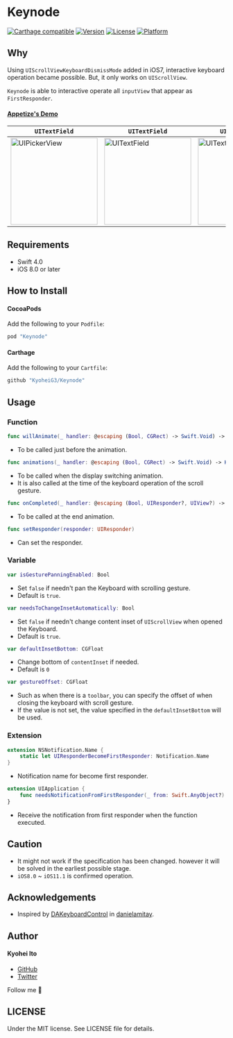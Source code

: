 # Keynode

[![Carthage compatible](https://img.shields.io/badge/Carthage-compatible-4BC51D.svg?style=flat)](https://github.com/Carthage/Carthage)
[![Version](https://img.shields.io/cocoapods/v/Keynode.svg?style=flat)](http://cocoadocs.org/docsets/Keynode)
[![License](https://img.shields.io/cocoapods/l/Keynode.svg?style=flat)](http://cocoadocs.org/docsets/Keynode)
[![Platform](https://img.shields.io/cocoapods/p/Keynode.svg?style=flat)](http://cocoadocs.org/docsets/Keynode)

## Why

Using `UIScrollViewKeyboardDismissMode` added in iOS7, interactive keyboard operation became possible. But, it only works on `UIScrollView`.

`Keynode` is able to interactive operate all `inputView` that appear as `FirstResponder`.

#### [Appetize's Demo](https://appetize.io/app/qzmvwjv8m23nn7vkepb9j5bjbw)

| `UITextField` | `UITextField` | `UIPickerView` |
|-|-|-|
|<img alt="UIPickerView" src="https://user-images.githubusercontent.com/5707132/33164588-d533510c-d076-11e7-9cad-75984f336758.gif" width="200">|<img alt="UITextField" src="https://user-images.githubusercontent.com/5707132/33164594-da5148ce-d076-11e7-93ec-54ae5ffef90e.gif" width="200">|<img alt="UITextField" src="https://user-images.githubusercontent.com/5707132/33164597-dc536c56-d076-11e7-8691-77a469f387fe.gif" width="200">|

## Requirements

- Swift 4.0
- iOS 8.0 or later

## How to Install

#### CocoaPods

Add the following to your `Podfile`:

```Ruby
pod "Keynode"
```

#### Carthage

Add the following to your `Cartfile`:

```Ruby
github "KyoheiG3/Keynode"
```

## Usage

### Function

```Swift
func willAnimate(_ handler: @escaping (Bool, CGRect) -> Swift.Void) -> Keynode.Keynode
```

- To be called just before the animation.

```Swift
func animations(_ handler: @escaping (Bool, CGRect) -> Swift.Void) -> Keynode.Keynode
```

- To be called when the display switching animation.
- It is also called at the time of the keyboard operation of the scroll gesture.

```Swift
func onCompleted(_ handler: @escaping (Bool, UIResponder?, UIView?) -> Swift.Void) -> Keynode.Keynode
```

- To be called at the end animation.

```swift
func setResponder(responder: UIResponder)
```

- Can set the responder.

### Variable

```Swift
var isGesturePanningEnabled: Bool
```

- Set `false` if needn't pan the Keyboard with scrolling gesture.
- Default is `true`.

```Swift
var needsToChangeInsetAutomatically: Bool
```

- Set `false` if needn't change content inset of `UIScrollView` when opened the Keyboard.
- Default is `true`.

```Swift
var defaultInsetBottom: CGFloat
```

- Change bottom of `contentInset` if needed.
- Default is `0`

```Swift
var gestureOffset: CGFloat
```

- Such as when there is a `toolbar`, you can specify the offset of when closing the keyboard with scroll gesture.
- If the value is not set, the value specified in the `defaultInsetBottom` will be used.

### Extension

```Swift
extension NSNotification.Name {
    static let UIResponderBecomeFirstResponder: Notification.Name
}
```

- Notification name for become first responder.

```Swift
extension UIApplication {
    func needsNotificationFromFirstResponder(_ from: Swift.AnyObject?)
}
```

- Receive the notification from first responder when the function executed.

## Caution

- It might not work if the specification has been changed. however it will be solved in the earliest possible stage.
- `iOS8.0` ~ `iOS11.1` is confirmed operation.

## Acknowledgements

- Inspired by [DAKeyboardControl](https://github.com/danielamitay/DAKeyboardControl) in [danielamitay](https://github.com/danielamitay).

## Author

#### Kyohei Ito

- [GitHub](https://github.com/kyoheig3)
- [Twitter](https://twitter.com/kyoheig3)

Follow me 🎉

## LICENSE
Under the MIT license. See LICENSE file for details.
